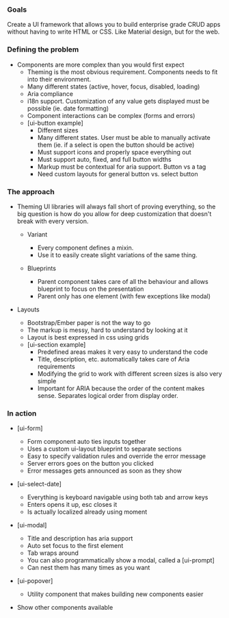### Goals
Create a UI framework that allows you to build enterprise grade CRUD apps without having to write HTML or CSS. Like Material design, but for the web.

### Defining the problem
- Components are more complex than you would first expect
  - Theming is the most obvious requirement. Components needs to fit into their environment.
  - Many different states (active, hover, focus, disabled, loading)
  - Aria compliance
  - i18n support. Customization of any value gets displayed must be possible (ie. date formatting)
  - Component interactions can be complex (forms and errors)
  - [ui-button example]
    - Different sizes
    - Many different states. User must be able to manually activate them (ie. if a select is open the button should be active)
    - Must support icons and properly space everything out
    - Must support auto, fixed, and full button widths
    - Markup must be contextual for aria support. Button vs a tag
    - Need custom layouts for general button vs. select button

### The approach
- Theming
  UI libraries will always fall short of proving everything, so the big question is how do you allow for deep customization that doesn't break with every version.

  - Variant
    - Every component defines a mixin.
    - Use it to easily create slight variations of the same thing.

  - Blueprints
    - Parent component takes care of all the behaviour and allows blueprint to focus on the presentation
    - Parent only has one element (with few exceptions like modal)

- Layouts
  - Bootstrap/Ember paper is not the way to go
  - The markup is messy, hard to understand by looking at it
  - Layout is best expressed in css using grids
  - [ui-section example]
    - Predefined areas makes it very easy to understand the code
    - Title, description, etc. automatically takes care of Aria requirements
    - Modifying the grid to work with different screen sizes is also very simple
    - Important for ARIA because the order of the content makes sense. Separates logical order from display order.

### In action
- [ui-form]
  - Form component auto ties inputs together
  - Uses a custom ui-layout blueprint to separate sections
  - Easy to specify validation rules and override the error message
  - Server errors goes on the button you clicked
  - Error messages gets announced as soon as they show

- [ui-select-date]
  - Everything is keyboard navigable using both tab and arrow keys
  - Enters opens it up, esc closes it
  - Is actually localized already using moment

- [ui-modal]
  - Title and description has aria support
  - Auto set focus to the first element
  - Tab wraps around
  - You can also programmatically show a modal, called a [ui-prompt]
  - Can nest them has many times as you want

- [ui-popover]
  - Utility component that makes building new components easier

- Show other components available

